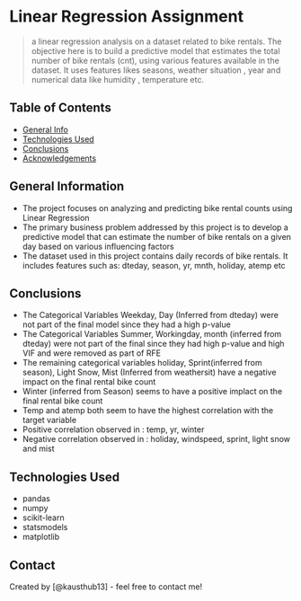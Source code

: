 # Linear Regression Assignment
> a linear regression analysis on a dataset related to bike rentals. The objective here is to build a predictive model that estimates the total number of bike rentals (cnt), using various features available in the dataset. It uses features likes seasons, weather situation , year and numerical data like humidity , temperature etc.


## Table of Contents
* [General Info](#general-information)
* [Technologies Used](#technologies-used)
* [Conclusions](#conclusions)
* [Acknowledgements](#acknowledgements)

<!-- You can include any other section that is pertinent to your problem -->

## General Information
- The project focuses on analyzing and predicting bike rental counts using Linear Regression
- The primary business problem addressed by this project is to develop a predictive model that can estimate the number of bike rentals on a given day based on various influencing factors
- The dataset used in this project contains daily records of bike rentals. It includes features such as: dteday, season, yr, mnth, holiday, atemp etc


## Conclusions
- The Categorical Variables Weekday, Day (Inferred from dteday) were not part of the final model since they had a high p-value
- The Categorical Variables Summer, Workingday, month (inferred from dteday) were not part of the final since they had high p-value and high VIF and were removed as part of RFE
- The remaining categorical variables holiday, Sprint(inferred from season), Light Snow, Mist (Inferred from weathersit) have a negative impact on the final rental bike count
- Winter (inferred from Season) seems to have a positive implact on the final rental bike count
- Temp and atemp both seem to have the highest correlation with the target variable
- Positive correlation observed in : temp, yr, winter
- Negative correlation observed in : holiday, windspeed, sprint, light snow and mist



## Technologies Used
- pandas
- numpy
- scikit-learn
- statsmodels
- matplotlib


## Contact
Created by [@kausthub13] - feel free to contact me!


<!-- Optional -->
<!-- ## License -->
<!-- This project is open source and available under the [... License](). -->

<!-- You don't have to include all sections - just the one's relevant to your project -->
